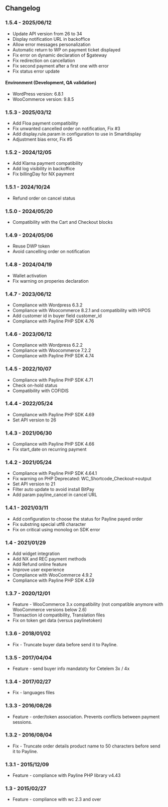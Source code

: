 ## Changelog

### 1.5.4 - 2025/06/12
  * Update API version from 26 to 34
  * Display notification URL in backoffice
  * Allow error messages personalization
  * Automatic return to WP on payment ticket displayed 
  * Fix error on dynamic declaration of $gateway
  * Fix redirection on cancellation
  * Fix second payment after a first one with error
  * Fix status error update

#### Environment (Development, QA validation)
 * WordPress version: 6.8.1
 * WooCommerce version: 9.8.5
    
### 1.5.3 - 2025/03/12
  * Add Floa payment compatibility
  * Fix unwanted cancelled order on notification, Fix #3
  * Add display.rule.param in configuration to use in Smartdisplay
  * Adjustment bias error, Fix #5

### 1.5.2 - 2024/12/05
  * Add Klarna payment compatibility
  * Add log visibility in backoffice
  * Fix billingDay for NX payment

### 1.5.1 - 2024/10/24
  * Refund order on cancel status

### 1.5.0 - 2024/05/20
  * Compatibility with the Cart and Checkout blocks

### 1.4.9 - 2024/05/06
  * Reuse DWP token
  * Avoid cancelling order on notification

### 1.4.8 - 2024/04/19
  * Wallet activation
  * Fix warning on properies declaration

### 1.4.7 - 2023/06/12
  * Compliance with Wordpress 6.3.2
  * Compliance with Woocommerce 8.2.1 and compatibility with HPOS
  * Add customer id in buyer field customer_id
  * Compliance with Payline PHP SDK 4.76

### 1.4.6 - 2023/06/12
  * Compliance with Wordpress 6.2.2
  * Compliance with Woocommerce 7.2.2
  * Compliance with Payline PHP SDK 4.74

### 1.4.5 - 2022/10/07
  * Compliance with Payline PHP SDK 4.71
  * Check on-hold status
  * Compatibility with COFIDIS
  
### 1.4.4 - 2022/05/24
  * Compliance with Payline PHP SDK 4.69
  * Set API version to 26

### 1.4.3 - 2021/06/30
  * Compliance with Payline PHP SDK 4.66
  * Fix start_date on recurring payment

### 1.4.2 - 2021/05/24
  * Compliance with Payline PHP SDK 4.64.1
  * Fix warning on PHP Deprecated:  WC_Shortcode_Checkout->output
  * Set API version to 21
  * Filter auto update to avoid install BitPay
  * Add param payline_cancel in cancel URL
  
### 1.4.1 - 2021/03/11
  * Add configuration to choose the status for Payline payed order
  * Fix substring special utf8 character
  * Fix on critical using monolog on SDK error 

### 1.4 - 2021/01/29
  * Add widget integration
  * Add NX and REC payment methods
  * Add Refund online feature
  * Improve user experience
  * Compliance with WooCommerce 4.9.2
  * Compliance with Payline PHP SDK 4.59
  
### 1.3.7 - 2020/12/01
  * Feature - WooCommerce 3.x compatibility (not compatible anymore with WooCommerce versions below 2.6)
  * Transaction id compatibility, Translation files
  * Fix on token get data (versus paylinetoken)

### 1.3.6 - 2018/01/02  
  * Fix - Truncate buyer data before send it to Payline.

### 1.3.5 - 2017/04/04
  * Feature - send buyer info mandatoty for Cetelem 3x / 4x

### 1.3.4 - 2017/02/27  
  * Fix - languages files

### 1.3.3 - 2016/08/26  
  * Feature - order/token association. Prevents conflicts between payment sessions.

### 1.3.2 - 2016/08/04  
  * Fix - Truncate order details product name to 50 characters before send it to Payline.

### 1.3.1 - 2015/12/09  
  * Feature - compliance with Payline PHP library v4.43

### 1.3 - 2015/02/27  
  * Feature - compliance with wc 2.3 and over
